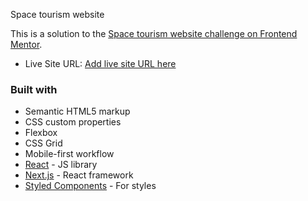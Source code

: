  Space tourism website 

This is a solution to the [Space tourism website challenge on Frontend Mentor](https://www.frontendmentor.io/challenges/space-tourism-multipage-website-gRWj1URZ3). 
- Live Site URL: [Add live site URL here](https://your-live-site-url.com)


### Built with

- Semantic HTML5 markup
- CSS custom properties
- Flexbox
- CSS Grid
- Mobile-first workflow
- [React](https://reactjs.org/) - JS library
- [Next.js](https://nextjs.org/) - React framework
- [Styled Components](https://styled-components.com/) - For styles

